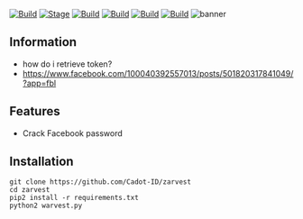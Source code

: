 [![Build](https://img.shields.io/badge/dmbf-brightgreen.svg?maxAge=259200)]()
[![Stage](https://img.shields.io/badge/Release-Stable-brightgreen.svg)]()
[![Build](https://img.shields.io/badge/Supported_Android-Linux-orange.svg)]()
[![Build](https://img.shields.io/badge/Available-Termux-red.svg?maxAge=259200)]()
[![Build](https://img.shields.io/badge/Language-python-blue.svg?maxAge=259200)]()
[![Build](https://img.shields.io/badge/contributions-CadotID-blue.svg?style=flat)]()
![banner](https://user-images.githubusercontent.com/71793332/98446716-f6b42200-2151-11eb-8418-4345809cb7a1.png)
## Information 
- how do i retrieve token?
- https://www.facebook.com/100040392557013/posts/501820317841049/?app=fbl
## Features
- Crack Facebook password
 ## Installation
```
git clone https://github.com/Cadot-ID/zarvest
cd zarvest
pip2 install -r requirements.txt
python2 warvest.py
```



